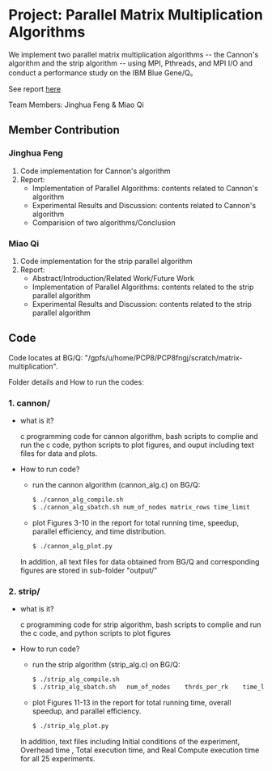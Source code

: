 # Project: Parallel Matrix Multiplication Algorithms

We implement two parallel matrix multiplication algorithms -- the Cannon's algorithm and the strip algorithm -- using MPI, Pthreads, and MPI I/O and conduct a performance study on the IBM Blue Gene/Q。

See report [here](report.pdf)

Team Members: Jinghua Feng & Miao Qi 


## Member Contribution
### Jinghua Feng
1. Code implementation for Cannon's algorithm
2. Report: 
    - Implementation of Parallel Algorithms: contents related to Cannon's algorithm
    - Experimental Results and Discussion: contents related to Cannon's algorithm 
    - Comparision of two algorithms/Conclusion
### Miao Qi
1. Code implementation for the strip parallel algorithm
2. Report: 
    - Abstract/Introduction/Related Work/Future Work
    - Implementation of Parallel Algorithms: contents related to the strip parallel algorithm
    - Experimental Results and Discussion: contents related to the strip parallel algorithm

## Code
Code locates at BG/Q: "/gpfs/u/home/PCP8/PCP8fngj/scratch/matrix-multiplication". 

Folder details and How to run the codes:
### 1. cannon/
- what is it?
    
    c programming code for cannon algorithm, bash scripts to complie and run the c code, python scripts to plot figures, and ouput including text files for data and plots. 

- How to run code?
    - run the cannon algorithm (cannon_alg.c) on BG/Q: 
        ```bash
        $ ./cannon_alg_compile.sh
        $ ./cannon_alg_sbatch.sh num_of_nodes matrix_rows time_limit
        ```
    - plot Figures 3-10 in the report for total running time, speedup, parallel efficiency, and time distribution.
        ```bash
        $ ./cannon_alg_plot.py
        ```
    In addition, all text files for data obtained from BG/Q and corresponding figures are stored in sub-folder "output/" 

### 2. strip/
- what is it?
    
    c programming code for strip algorithm, bash scripts to complie and run the c code, and python scripts to plot figures
- How to run code?
    - run the strip algorithm (strip_alg.c) on BG/Q: 
        ```bash
        $ ./strip_alg_compile.sh
        $ ./strip_alg_sbatch.sh   num_of_nodes    thrds_per_rk    time_limit
        ```
    - plot Figures 11-13 in the report for total running time, overall speedup, and parallel efficiency.
        ```bash
        $ ./strip_alg_plot.py
        ```
    In addition, text files including Initial conditions of the experiment, Overhead time , Total execution time, and Real Compute execution time for all 25 experiments.  
